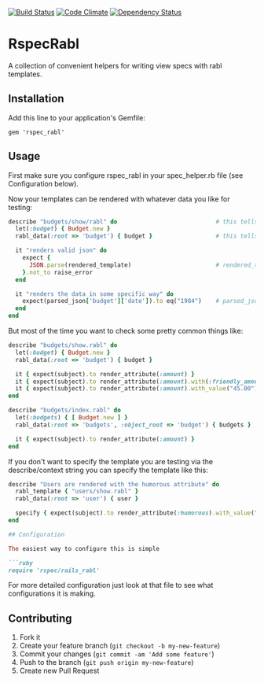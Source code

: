 [![Build Status](https://travis-ci.org/mmmries/rspec_rabl.svg?branch=master)](https://travis-ci.org/mmmries/rspec_rabl)
[![Code Climate](https://codeclimate.com/github/mmmries/rspec_rabl/badges/gpa.svg)](https://codeclimate.com/github/mmmries/rspec_rabl)
[![Dependency Status](https://gemnasium.com/mmmries/rspec_rabl.svg)](https://gemnasium.com/mmmries/rspec_rabl)

# RspecRabl

A collection of convenient helpers for writing view specs with rabl templates.

## Installation

Add this line to your application's Gemfile:

    gem 'rspec_rabl'

## Usage

First make sure you configure rspec\_rabl in your spec\_helper.rb file (see Configuration below).

Now your templates can be rendered with whatever data you like for testing:

```ruby
describe "budgets/show/rabl" do                            # this tells us what template you want to test
  let(:budget) { Budget.new }
  rabl_data(:root => 'budget') { budget }                  # this tells us what data to use when rendering and what structure you expect the template to have (use root and object_root just like rabl)

  it "renders valid json" do
    expect {
      JSON.parse(rendered_template)                        # rendered_template is the rendered string
    }.not_to raise_error
  end

  it "renders the data in some specific way" do
    expect(parsed_json['budget']['date']).to eq("1984")    # parsed_json is the parsed out version of the rendered string
  end
end
```

But most of the time you want to check some pretty common things like:

```ruby
describe "budgets/show.rabl" do
  let(:budget) { Budget.new }
  rabl_data(:root => 'budget') { budget }

  it { expect(subject).to render_attribute(:amount) }                        # parsed_json['budget']['amount'] == budget.amount
  it { expect(subject).to render_attribute(:amount).with(:friendly_amount) } # parsed_json['budget']['amount'] == budget.friendly_amount
  it { expect(subject).to render_attribute(:amount).with_value("45.00") }    # parsed_json['budget']['amount'] == "45.00"
end

describe "budgets/index.rabl" do
  let(:budgets) { [ Budget.new ] }
  rabl_data(:root => 'budgets', :object_root => 'budget') { budgets }

  it { expect(subject).to render_attribute(:amount) }                       # parsed_json['budgets'].first['budget']['amount'] == budgets.first.amount
end
```

If you don't want to specify the template you are testing via the describe/context string you can specify the template like this:

```ruby
describe "Users are rendered with the humorous attribute" do
  rabl_template { "users/show.rabl" }
  rabl_data(:root => 'user') { user }

  specify { expect(subject).to render_attribute(:humorous).with_value("not really") }
end

## Configuration

The easiest way to configure this is simple

```ruby
require 'rspec/rails_rabl'
```

For more detailed configuration just look at that file to see what configurations it is making.

## Contributing

1. Fork it
2. Create your feature branch (`git checkout -b my-new-feature`)
3. Commit your changes (`git commit -am 'Add some feature'`)
4. Push to the branch (`git push origin my-new-feature`)
5. Create new Pull Request
